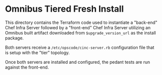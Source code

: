 # Omnibus Tiered Fresh Install

This directory contains the Terraform code used to instantiate a "back-end" Chef Infra Server followed by a "front-end" Chef Infra Server utilizing an Omnibus built artifact downloaded from `$upgrade_version_url` as the install package.

Both servers receive a `/etc/opscode/cinc-server.rb` configuration file that is setup with the "tier" topology.

Once both servers are installed and configured, the pedant tests are run against the front-end.
